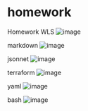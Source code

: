 # homework
Homework
WLS
![image](https://user-images.githubusercontent.com/78625356/154867076-ee453109-5913-4d55-ae2c-142d109c970c.png)

markdown
![image](https://user-images.githubusercontent.com/78625356/154867066-39ab7071-c1f1-4e63-beb5-f0b38a61b182.png)

jsonnet
![image](https://user-images.githubusercontent.com/78625356/154867403-0a7b994b-bf4a-4123-a612-72b4be571627.png)

terraform
![image](https://user-images.githubusercontent.com/78625356/154867169-a85e313a-e8f2-4e3f-b6a0-699d3fad32db.png)

yaml
![image](https://user-images.githubusercontent.com/78625356/154867517-970308df-932f-46fc-a66d-0e9f20379801.png)

bash
![image](https://user-images.githubusercontent.com/78625356/154867244-aedf023f-7024-4659-89db-9a670f53c363.png)
